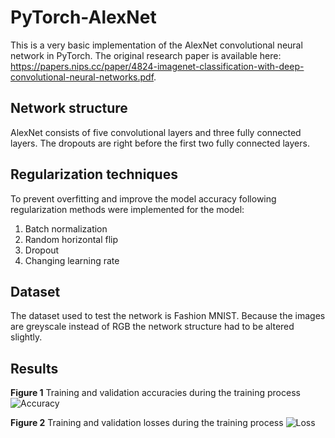 # PyTorch-AlexNet

This is a very basic implementation of the AlexNet convolutional neural network in PyTorch. The original research paper is available here: https://papers.nips.cc/paper/4824-imagenet-classification-with-deep-convolutional-neural-networks.pdf.

## Network structure

AlexNet consists of five convolutional layers and three fully connected layers. The dropouts are right before the first two fully connected layers.

## Regularization techniques

To prevent overfitting and improve the model accuracy following regularization methods were implemented for the model:

1. Batch normalization
2. Random horizontal flip
3. Dropout
4. Changing learning rate

## Dataset

The dataset used to test the network is Fashion MNIST. Because the images are greyscale instead of RGB the network structure had to be altered slightly.

## Results

**Figure 1** Training and validation accuracies during the training process
![Accuracy](https://github.com/Eedvard/PyTorch-AlexNet/tree/master/img/accuracy.png)

**Figure 2** Training and validation losses during the training process
![Loss](https://github.com/Eedvard/PyTorch-AlexNet/tree/master/img/loss.png)

